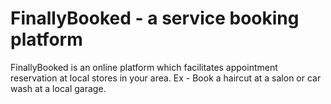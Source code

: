 # FinallyBooked - a service booking platform 
FinallyBooked is an online platform which facilitates appointment reservation at local stores in your area. 
Ex - Book a haircut at a salon or car wash at a local garage.